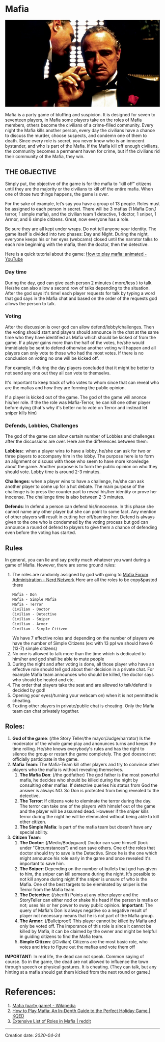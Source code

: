 # Mafia

![image.png](/img/games/godfather.png)

Mafia is a party game of bluffing and suspicion. It is designed for seven to seventeen players, in Mafia some players take on the roles of Mafia members, others become the civilians of a crime-filled community.
Every night the Mafia kills another person, every day the civilians have a chance to discuss the murder, choose suspects, and condemn one of them to death. Since every role is secret, you never know who is an innocent bystander, and who is part of the Mafia. If the Mafia kill off enough civilians, the community becomes a permanent haven for crime, but if the civilians rid their community of the Mafia, they win.

## THE OBJECTIVE
Simply put, the objective of the game is for the mafia to “kill off” citizens until they are the majority or the civilians to kill off the entire mafia. When one of those two things happens, the game is over.

For the sake of example, let’s say you have a group of 13 people. Roles must be assigned to each person in secret. There will be 3 mafias (1 Mafia Don,1 terror, 1 simple mafia), and the civilian team 1 detective, 1 doctor, 1 sniper, 1 Armor, and 6 simple citizens. Great, now everyone has a role. 

Be sure they are all kept under wraps. Do not tell anyone your identity. The game itself is divided into two phases: Day and Night. During the night, everyone keeps his or her eyes (webcams) closed until the narrator talks to each role beginning with the mafia, then the doctor, then the detective. 

Here is a quick tutorial about the game: [How to play mafia: animated - YouTube][HTPMAY]

### Day time
During the day, god can give each person 2 minutes ( more/less ) to talk. He/she can also allow a second row of talks depending to the situation.
After the god says it's time! each player requests for talk by typing a word that god says in the Mafia chat and based on the order of the requests god allows the person to talk.

### Voting
After the discussion is over god can allow defend/lobby/challenges.
Then the voting should start and players should announce in the chat at the same time who they have identified as Mafia which should be kicked of from the game.
If a player gains more than the half of the votes, he/she would immidiately be sent to defend otherwise another voting will happen and all players can only vote to those who had the most votes. If there is no conclusion on voting no one will be kicked off. 

For example, if during the day players concluded that it might be better to not send any one out they all can vote to themselvs.

It's important to keep track of who votes to whom since that can reveal who are the mafias and how they are forming the public opinion.

If a player is kicked out of the game. The god of the game will anonce his/her role. If the the role was Mafia-Terror, he can kill one other player before dying (that's why it's better no to vote on Terror and instead let sniper kills him)

### Defends, Lobbies, Challenges
The god of the game can allow certain number of Lobbies and challenges after the discussions are over. Here are the differences between them:

**Lobbies:**: when a player wins to have a lobby, he/she can ask for two or three players to accompany him in the lobby. The purpose here is to form an alignment or discuss with those who seem to have more knowledge about the game. Another purpose is to form the public opinion on who they should vote. Lobby time is around 2-3 minutes.

**Challenges**: when a player wins to have a challenge, he/she can ask another player to come up for a hot debate. The main purpose of the challenge is to press the counter part to reveal his/her identity or prove her inocense. The challenge time is also between 2-3 minutes.

**Defends**: In defend a person can defend his/innocense. In this phase she cannot name any other player but she can point to some fact. Any mention of other players will result in cutting her off/banning her. Defend is always given to the one who is condemned by the voting process but god can announce a round of defend to players to give them a chance of defending even before the voting has started.


## Rules
In general, you can lie and say pretty much whatever you want during a game of Mafia. However, there are some ground rules:

1. The roles are randomly assigned by god with going to [Mafia Forum Administration - Nerd Network][MFANN]
   Here are all the roles to be copy&pasted there
   ```
   Mafia - Don
   Mafia - Simple Mafia
   Mafia - Terror
   Civilian - Doctor
   Civilian - Detective
   Civilian - Sniper
   Civilian - Armor
   Civilian - Simple Citizen
   ```   
   We have 7 effective roles and depending on the number of players we have the number of Simple Citizens (ex: with 13 ppl we should have 6 (13-7) simple citizens)
1. No one is allowed to talk more than the time which is dedicated to him/her and god shall be able to mute people
2. During the night and after voting is done, all those player who have an effective role should tell god about their decision in a private chat. For example Mafia team announces who should be killed, the doctor says who should be healed and etc.
3. The order that players take the seat and are allowed to talk/defend is decided by god!
4. Opening your eyes(/turning your webcam on) when it is not permitted is cheating.
5. Texting other players in private/public chat is cheating. Only the Mafia team can chat privately together.
## Roles:
1. **God of the game**: (/the Story Teller/the mayor/Judge/narrator)
   Is the moderator of the whole game play and anonunces turns and keeps the time rolling. He/she knows everybody's rules and has the right to silence the group or restart the game completely. The god doesnot not officially participate in the game.
1. **Mafia Team**:
   The Mafia-Team kill other players and try to convince other players who the mafia is without revealing themselves.
   1. **The Mafia Don**: (/the godfather)
      The god father is the most powerful mafia, he decides who should be killed during the night by consulting other mafias. If detective queries his status from God the answer is always NO. So Don is protected from being revealed to the detective.
   3. **The Terror**: If citizens vote to eleminate the terror during the day. The terror can take one of the players with himslef out of the game and the player will be assumed dead. However if the sniper kills terror during the night he will be elemniated without being able to kill other citizen.
   4. **The Simple Mafia**: Is part of the mafia team but doesn't have any special ability.
1. **Citizen Team**:
   1. **The Doctor**: (/Medic/Bodyguard)
      Doctor can save himself (look under "Circumstances") and can save others. One of the roles that doctor should try to save is the Detective. Since he is the one which might announce his role early in the game and once revealed it's important to save him.
   2. **The Sniper**: 
      Depending on the number of bullets that god has given to him, the sniper can kill someone during the night. It's possible to not kill anyone during night if the sniper is unsure of who is the Mafia. One of the best targets to be eleminated by sniper is the Terror from the Mafia team.
   4. **The Detective**:  (/sheriff)
      Points at any other player and the StoryTeller can either nod or shake his head if the person is mafia or not; uses his or her power to sway public opinion.
      **Important:** The query of Mafia's Don is always negative so a negative result of player not necessary means that he is not part of the Mafia group.
   1. **The Armor**:  (/Bulletproof)
      This player cannot be killed by Mafia and only be voted off. The imporance of this role is since it cannot be killed by Mafia, it can be claimed by the owner and might be helpful in guiding citizens to find the Mafia team.
   5. **Simple Citizen**: (/Civilian)
      Citizens are the most basic role, who votes and tries to figure out the mafias and vote them off

**IMPORTANT**: In real life, the dead can not speak. Common saying of course. So in the game, the dead are not allowed to influence the town through speech or physical gestures. It is cheating. (They can talk, but any hinting at a mafia should get them kicked from the next round or game.)

# References:
1. [Mafia (party game) - Wikipedia][MPGW]
1. [How to Play Mafia: An In-Depth Guide to the Perfect Holiday Game | KQED][HTPMAIDGTTPHGK]
2. [Extensive List of Roles in Mafia | reddit][HWRCRDC2E]
* * *
Creation date: _2020-04-24_

[HTPMAIDGTTPHGK]: https://www.kqed.org/pop/10178/how-to-play-mafia-an-in-depth-guide-to-the-perfect-holiday-game
[MPGW]: https://en.wikipedia.org/wiki/Mafia_(party_game)
[HWRCRDC2E]: https://www.reddit.com/r/DailyMafia/comments/2rxpsv/extensive_list_of_roles_in_mafia/
[HTPMAY]: https://www.youtube.com/watch?v=HExlcWsuB98
[MFANN]: http://adv-random-gen.sourceforge.net/rand-gen/mafia/
